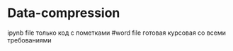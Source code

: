 # Data-compression
ipynb file только код с пометками
#word file 
готовая курсовая со всеми требованиями
